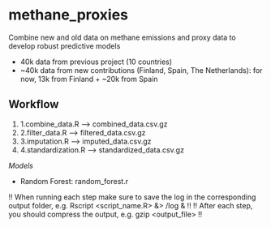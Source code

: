 # methane_proxies
Combine new and old data on methane emissions and proxy data to develop robust predictive models

- 40k data from previous project (10 countries)
- ~40k data from new contributions (Finland, Spain, The Netherlands): for now, 13k from Finland + ~20k from Spain

## Workflow
1. 1.combine_data.R --> combined_data.csv.gz
2. 2.filter_data.R --> filtered_data.csv.gz
3. 3.imputation.R --> imputed_data.csv.gz
4. 4.standardization.R --> standardized_data.csv.gz

*Models*
- Random Forest: random_forest.r

!! When running each step make sure to save the log in the corresponding output folder, e.g. Rscript <script_name.R> &> <folder>/log & !!
!! After each step, you should compress the output, e.g. gzip <output_file> !!
